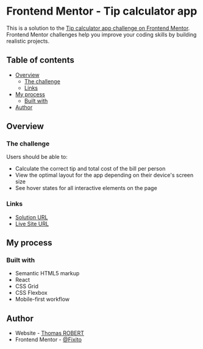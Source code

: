 # Frontend Mentor - Tip calculator app

This is a solution to the [Tip calculator app challenge on Frontend Mentor](https://www.frontendmentor.io/challenges/tip-calculator-app-ugJNGbJUX). Frontend Mentor challenges help you improve your coding skills by building realistic projects.

## Table of contents

- [Overview](#overview)
  - [The challenge](#the-challenge)
  - [Links](#links)
- [My process](#my-process)
  - [Built with](#built-with)
- [Author](#author)

## Overview

### The challenge

Users should be able to:

- Calculate the correct tip and total cost of the bill per person
- View the optimal layout for the app depending on their device's screen size
- See hover states for all interactive elements on the page

### Links

- [Solution URL](https://www.frontendmentor.io/solutions/tip-calculator-app-mdu64MsUBn)
- [Live Site URL](https://dwwm-tip-calculator-app.netlify.app/)

## My process

### Built with

- Semantic HTML5 markup
- React
- CSS Grid
- CSS Flexbox
- Mobile-first workflow

## Author

- Website - [Thomas ROBERT](https://thomasrobert.netlify.app/)
- Frontend Mentor - [@Fixito](https://www.frontendmentor.io/profile/Fixito)
